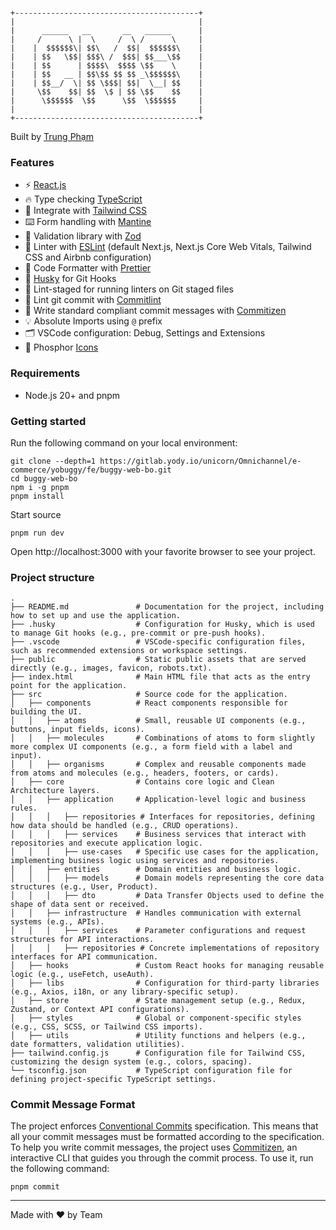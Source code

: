 ```shell

+-----------------------------------------+
|                                         |
|      ______   __       __   ______      |
|     /      \ |  \     /  \ /      \     |
|    |  $$$$$$\| $$\   /  $$|  $$$$$$\    |
|    | $$   \$$| $$$\ /  $$$| $$___\$$    |
|    | $$      | $$$$\  $$$$ \$$    \     |
|    | $$   __ | $$\$$ $$ $$ _\$$$$$$\    |
|    | $$__/  \| $$ \$$$| $$|  \__| $$    |
|     \$$    $$| $$  \$ | $$ \$$    $$    |
|      \$$$$$$  \$$      \$$  \$$$$$$     |
|                                         |
+-----------------------------------------+

```

Built by [Trung Phạm](https://www.linkedin.com/in/trungpham98/)

### Features

- ⚡ [React.js](https://react.dev/)
- 🔥 Type checking [TypeScript](https://www.typescriptlang.org)
- 💎 Integrate with [Tailwind CSS](https://tailwindcss.com)
- ⌨️ Form handling with [Mantine](https://mantine.dev/)
- 🔴 Validation library with [Zod](https://zod.dev/)
- 📏 Linter with [ESLint](https://eslint.org) (default Next.js, Next.js Core Web Vitals, Tailwind CSS and Airbnb configuration)
- 💖 Code Formatter with [Prettier](https://prettier.io)
- 🦊 [Husky](https://typicode.github.io/husky/) for Git Hooks
- 🚫 Lint-staged for running linters on Git staged files
- 🚓 Lint git commit with [Commitlint](https://commitlint.js.org/)
- 📓 Write standard compliant commit messages with [Commitizen](https://commitlint.js.org/reference/rules.html#type-enum)
- 💡 Absolute Imports using `@` prefix
- 🗂 VSCode configuration: Debug, Settings and Extensions
- 🌱 Phosphor [Icons](https://phosphoricons.com/)

### Requirements

- Node.js 20+ and pnpm

### Getting started

Run the following command on your local environment:

```shell
git clone --depth=1 https://gitlab.yody.io/unicorn/Omnichannel/e-commerce/yobuggy/fe/buggy-web-bo.git
cd buggy-web-bo
npm i -g pnpm
pnpm install
```

Start source

```shell
pnpm run dev
```

Open http://localhost:3000 with your favorite browser to see your project.

### Project structure

```shell
.
├── README.md               # Documentation for the project, including how to set up and use the application.
├── .husky                  # Configuration for Husky, which is used to manage Git hooks (e.g., pre-commit or pre-push hooks).
├── .vscode                 # VSCode-specific configuration files, such as recommended extensions or workspace settings.
├── public                  # Static public assets that are served directly (e.g., images, favicon, robots.txt).
├── index.html              # Main HTML file that acts as the entry point for the application.
├── src                     # Source code for the application.
│   ├── components          # React components responsible for building the UI.
│   │   ├── atoms           # Small, reusable UI components (e.g., buttons, input fields, icons).
│   │   ├── molecules       # Combinations of atoms to form slightly more complex UI components (e.g., a form field with a label and input).
│   │   ├── organisms       # Complex and reusable components made from atoms and molecules (e.g., headers, footers, or cards).
│   ├── core                # Contains core logic and Clean Architecture layers.
│   │   ├── application     # Application-level logic and business rules.
│   │   │   ├── repositories # Interfaces for repositories, defining how data should be handled (e.g., CRUD operations).
│   │   │   ├── services    # Business services that interact with repositories and execute application logic.
│   │   │   ├── use-cases   # Specific use cases for the application, implementing business logic using services and repositories.
│   │   ├── entities        # Domain entities and business logic.
│   │   │   ├── models      # Domain models representing the core data structures (e.g., User, Product).
│   │   │   ├── dto         # Data Transfer Objects used to define the shape of data sent or received.
│   │   ├── infrastructure  # Handles communication with external systems (e.g., APIs).
│   │   │   ├── services    # Parameter configurations and request structures for API interactions.
│   │   │   ├── repositories # Concrete implementations of repository interfaces for API communication.
│   ├── hooks               # Custom React hooks for managing reusable logic (e.g., useFetch, useAuth).
│   ├── libs                # Configuration for third-party libraries (e.g., Axios, i18n, or any library-specific setup).
│   ├── store               # State management setup (e.g., Redux, Zustand, or Context API configurations).
│   ├── styles              # Global or component-specific styles (e.g., CSS, SCSS, or Tailwind CSS imports).
│   ├── utils               # Utility functions and helpers (e.g., date formatters, validation utilities).
├── tailwind.config.js      # Configuration file for Tailwind CSS, customizing the design system (e.g., colors, spacing).
└── tsconfig.json           # TypeScript configuration file for defining project-specific TypeScript settings.
```

### Commit Message Format

The project enforces [Conventional Commits](https://www.conventionalcommits.org/) specification. This means that all your commit messages must be formatted according to the specification. To help you write commit messages, the project uses [Commitizen](https://github.com/commitizen/cz-cli), an interactive CLI that guides you through the commit process. To use it, run the following command:

```shell
pnpm commit
```

---

Made with ♥ by Team
